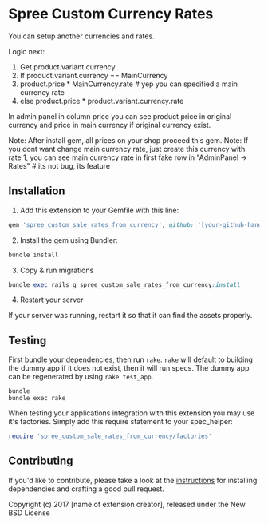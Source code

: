 Spree Custom Currency Rates
================================

You can setup another currencies and rates. 

Logic next: 
1. Get product.variant.currency
2. If product.variant.currency == MainCurrency
3. product.price * MainCurrency.rate # yep you can specified a main currency rate
4. else  product.price * product.variant.currency.rate

In admin panel in column price you can see product price in original currency and price in main currency if original currency exist.

Note: After install gem, all prices on your shop proceed this gem.
Note: If you dont want change main currency rate, just create this currency with rate 1, you can see main currency rate in first fake row in "AdminPanel -> Rates"  # its not bug, its feature

## Installation

1. Add this extension to your Gemfile with this line:
  ```ruby
  gem 'spree_custom_sale_rates_from_currency', github: '[your-github-handle]/spree_custom_sale_rates_from_currency'
  ```

2. Install the gem using Bundler:
  ```ruby
  bundle install
  ```

3. Copy & run migrations
  ```ruby
  bundle exec rails g spree_custom_sale_rates_from_currency:install
  ```

4. Restart your server

  If your server was running, restart it so that it can find the assets properly.

## Testing

First bundle your dependencies, then run `rake`. `rake` will default to building the dummy app if it does not exist, then it will run specs. The dummy app can be regenerated by using `rake test_app`.

```shell
bundle
bundle exec rake
```

When testing your applications integration with this extension you may use it's factories.
Simply add this require statement to your spec_helper:

```ruby
require 'spree_custom_sale_rates_from_currency/factories'
```


## Contributing

If you'd like to contribute, please take a look at the
[instructions](CONTRIBUTING.md) for installing dependencies and crafting a good
pull request.

Copyright (c) 2017 [name of extension creator], released under the New BSD License
